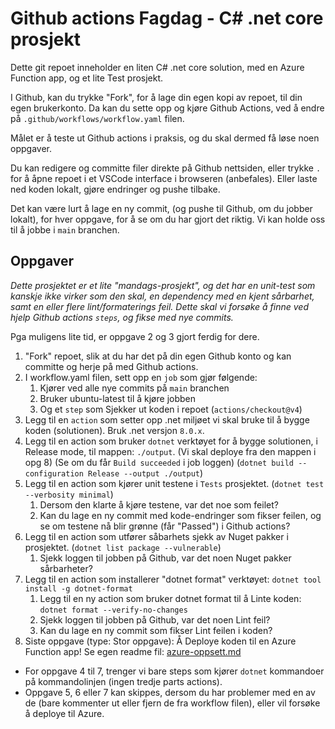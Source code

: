# Github actions Fagdag - C# .net core prosjekt

Dette git repoet inneholder en liten C# .net core solution, med en Azure Function app, og et lite Test prosjekt.

I Github, kan du trykke "Fork", for å lage din egen kopi av repoet, til din egen brukerkonto.
Da kan du sette opp og kjøre Github Actions, ved å endre på `.github/workflows/workflow.yaml` filen.

Målet er å teste ut Github actions i praksis, og du skal dermed få løse noen oppgaver.

Du kan redigere og committe filer direkte på Github nettsiden, 
eller trykke `.` for å åpne repoet i et VSCode interface i browseren (anbefales).
Eller laste ned koden lokalt, gjøre endringer og pushe tilbake. 

Det kan være lurt å lage en ny commit, (og pushe til Github, om du jobber lokalt), 
for hver oppgave, for å se om du har gjort det riktig. 
Vi kan holde oss til å jobbe i `main` branchen.


## Oppgaver

*Dette prosjektet er et lite "mandags-prosjekt", og det har en unit-test som kanskje ikke virker som den skal, en dependency med en kjent sårbarhet, samt en eller flere lint/formaterings feil.
Dette skal vi forsøke å finne ved hjelp Github actions `steps`, og fikse med nye commits.*

Pga muligens lite tid, er oppgave 2 og 3 gjort ferdig for dere.

1. "Fork" repoet, slik at du har det på din egen Github konto og kan committe og herje på med Github actions.
2. I workflow.yaml filen, sett opp en `job` som gjør følgende: 
   1. Kjører ved alle nye commits på `main` branchen
   2. Bruker ubuntu-latest til å kjøre jobben
   3. Og et `step` som Sjekker ut koden i repoet (`actions/checkout@v4`)
3. Legg til en `action` som setter opp .net miljøet vi skal bruke til å bygge koden (solutionen). Bruk .net versjon `8.0.x`.
4. Legg til en action som bruker `dotnet` verktøyet for å bygge solutionen, i Release mode, til mappen: `./output`. (Vi skal deploye fra den mappen i opg 8) (Se om du får `Build succeeded` i job loggen) (`dotnet build --configuration Release --output ./output`)
5. Legg til en action som kjører unit testene i `Tests` prosjektet. (`dotnet test --verbosity minimal`)
   1. Dersom den klarte å kjøre testene, var det noe som feilet?
   2. Kan du lage en ny commit med kode-endringer som fikser feilen, og se om testene nå blir grønne (får "Passed") i Github actions?
6. Legg til en action som utfører såbarhets sjekk av Nuget pakker i prosjektet. (`dotnet list package --vulnerable`)
   1. Sjekk loggen til jobben på Github, var det noen Nuget pakker sårbarheter?
7. Legg til en action som installerer "dotnet format" verktøyet: `dotnet tool install -g dotnet-format`
   1. Legg til en ny action som bruker dotnet format til å Linte koden: `dotnet format --verify-no-changes`
   2. Sjekk loggen til jobben på Github, var det noen Lint feil? 
   3. Kan du lage en ny commit som fikser Lint feilen i koden?
8. Siste oppgave (type: Stor oppgave): Å Deploye koden til en Azure Function app! Se egen readme fil: [azure-oppsett.md](azure-oppsett.md)


- For oppgave 4 til 7, trenger vi bare steps som kjører `dotnet` kommandoer på kommandolinjen (ingen tredje parts actions).
- Oppgave 5, 6 eller 7 kan skippes, dersom du har problemer med en av de (bare kommenter ut eller fjern de fra workflow filen), eller vil forsøke å deploye til Azure.


